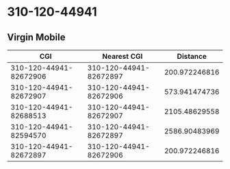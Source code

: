 # 310-120-44941
## Virgin Mobile


| CGI | Nearest CGI | Distance |
|-----|-------------|----------|
| 310-120-44941-82672906 | 310-120-44941-82672897 | 200.972246816 |
| 310-120-44941-82672907 | 310-120-44941-82672906 | 573.941474736 |
| 310-120-44941-82688513 | 310-120-44941-82672907 | 2105.48629558 |
| 310-120-44941-82594570 | 310-120-44941-82672897 | 2586.90483969 |
| 310-120-44941-82672897 | 310-120-44941-82672906 | 200.972246816 |
